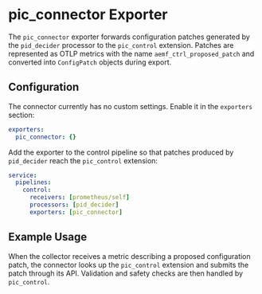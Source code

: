 # pic_connector Exporter

The `pic_connector` exporter forwards configuration patches generated by the
`pid_decider` processor to the `pic_control` extension. Patches are represented
as OTLP metrics with the name `aemf_ctrl_proposed_patch` and converted into
`ConfigPatch` objects during export.

## Configuration

The connector currently has no custom settings. Enable it in the `exporters`
section:

```yaml
exporters:
  pic_connector: {}
```

Add the exporter to the control pipeline so that patches produced by
`pid_decider` reach the `pic_control` extension:

```yaml
service:
  pipelines:
    control:
      receivers: [prometheus/self]
      processors: [pid_decider]
      exporters: [pic_connector]
```

## Example Usage

When the collector receives a metric describing a proposed configuration patch,
the connector looks up the `pic_control` extension and submits the patch through
its API. Validation and safety checks are then handled by `pic_control`.

